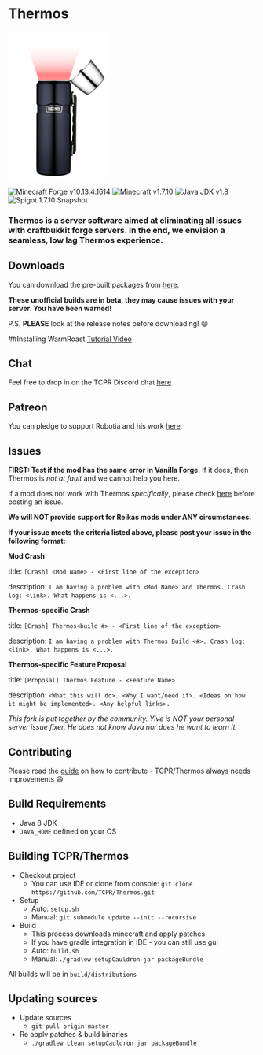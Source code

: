 # Thermos 
![Thermos](thermos_icon.png)

![Minecraft Forge v10.13.4.1614][forge]
![Minecraft v1.7.10][mc]
![Java JDK v1.8][java]
![Spigot 1.7.10 Snapshot ][spigot]

### Thermos is a server software aimed at eliminating all issues with craftbukkit forge servers. In the end, we envision a seamless, low lag Thermos experience.

## Downloads
You can download the pre-built packages from [here](https://github.com/TCPR/Thermos/releases). 

**These unofficial builds are in beta, they may cause issues with your server. You have been warned!**

P.S. **PLEASE** look at the release notes before downloading! :smile:

##Installing WarmRoast
[Tutorial Video](https://youtu.be/c0ffjooX7Jw)

## Chat

Feel free to drop in on the TCPR Discord chat [here](https://discord.gg/0VmBoNh2sE2XaJ4m)

## Patreon

You can pledge to support Robotia and his work [here](https://www.patreon.com/robotia).

## Issues

**FIRST: Test if the mod has the same error in Vanilla Forge**. If it does, then Thermos is *not at fault* and we cannot help you here.

If a mod does not work with Thermos *specifically*, please check [here](https://github.com/TCPR/Fixes) before posting an issue.

**We will NOT provide support for Reikas mods under ANY circumstances.**

**If your issue meets the criteria listed above, please post your issue in the following format:**

**Mod Crash**

title: `[Crash] <Mod Name> - <First line of the exception>`

description:
`I am having a problem with <Mod Name> and Thermos. Crash log: <link>. What happens is <...>.`

**Thermos-specific Crash**

title: `[Crash] Thermos<build #> - <First line of the exception>`

description:
`I am having a problem with Thermos Build <#>. Crash log: <link>. What happens is <...>.`

**Thermos-specific Feature Proposal**

title: `[Proposal] Thermos Feature - <Feature Name>`

description:
`<What this will do>. <Why I want/need it>. <Ideas on how it might be implemented>. <Any helpful links>.`

*This fork is put together by the community.  Yive is NOT your personal server issue fixer. He does not know Java nor does he want to learn it.*

## Contributing

Please read the [guide](https://github.com/TCPR/Thermos/blob/master/CONTRIBUTING.md) on how to contribute - TCPR/Thermos always needs improvements :smile: 




## Build Requirements
* Java 8 JDK
* `JAVA_HOME` defined on your OS

## Building TCPR/Thermos
* Checkout project
  * You can use IDE or clone from console:
  `git clone https://github.com/TCPR/Thermos.git`
* Setup
  * Auto: `setup.sh`
  * Manual:
  `git submodule update --init --recursive`
* Build
  * This process downloads minecraft and apply patches
  * If you have gradle integration in IDE - you can still use gui
  * Auto: `build.sh`
  * Manual:
  `./gradlew setupCauldron jar packageBundle`

All builds will be in `build/distributions`
  
## Updating sources
* Update sources
  * `git pull origin master`
* Re apply patches & build binaries
  * `./gradlew clean setupCauldron jar packageBundle`

[forge]: https://img.shields.io/badge/Minecraft%20Forge-v10.13.4.1614-green.svg "Minecraft Forge v10.13.4.1614"
[mc]: https://img.shields.io/badge/Minecraft-v1.7.10-green.svg "Minecraft 1.7.10"
[java]: https://img.shields.io/badge/Java%20JDK-v1.8-blue.svg "Java JDK 8"
[spigot]: https://img.shields.io/badge/Spigot-v1.7.10--R0.1--SNAPSHOT-lightgrey.svg "Spigot R0.1 Snapshot"
